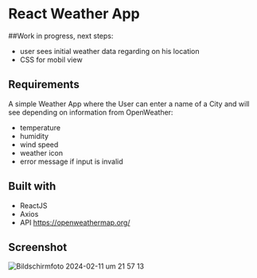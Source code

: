 # React Weather App

##Work in progress, next steps:
- user sees initial weather data regarding on his location
- CSS for mobil view

## Requirements
A simple Weather App where the User can enter a name of a City and will see depending on information from OpenWeather:

- temperature
- humidity
- wind speed
- weather icon
- error message if input is invalid

## Built with
- ReactJS
- Axios
- API https://openweathermap.org/

## Screenshot
![Bildschirm­foto 2024-02-11 um 21 57 13](https://github.com/CBert2022/react-weather-app/assets/110911202/58608368-84e6-464c-8c66-b2cccae32f14)



